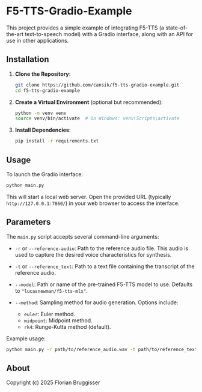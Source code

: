 # F5-TTS-Gradio-Example

This project provides a simple example of integrating F5-TTS (a state-of-the-art text-to-speech model) with a Gradio
interface, along with an API for use in other applications.

## Installation

1. **Clone the Repository**:

   ```bash
   git clone https://github.com/cansik/f5-tts-gradio-example.git
   cd f5-tts-gradio-example
   ```

2. **Create a Virtual Environment** (optional but recommended):

   ```bash
   python -m venv venv
   source venv/bin/activate  # On Windows: venv\Scripts\activate
   ```

3. **Install Dependencies**:

   ```bash
   pip install -r requirements.txt
   ```

## Usage

To launch the Gradio interface:

```bash
python main.py
```

This will start a local web server. Open the provided URL (typically `http://127.0.0.1:7860/`) in your web browser to
access the interface.

## Parameters

The `main.py` script accepts several command-line arguments:

- `-r` or `--reference-audio`: Path to the reference audio file. This audio is used to capture the desired voice
  characteristics for synthesis.

- `-t` or `--reference_text`: Path to a text file containing the transcript of the reference audio.

- `--model`: Path or name of the pre-trained F5-TTS model to use. Defaults to `"lucasnewman/f5-tts-mlx"`.

- `--method`: Sampling method for audio generation. Options include:
    - `euler`: Euler method.
    - `midpoint`: Midpoint method.
    - `rk4`: Runge-Kutta method (default).

Example usage:

```bash
python main.py -r path/to/reference_audio.wav -t path/to/reference_text.txt --model your_model_name --method rk4
```

## About

Copyright (c) 2025 Florian Bruggisser